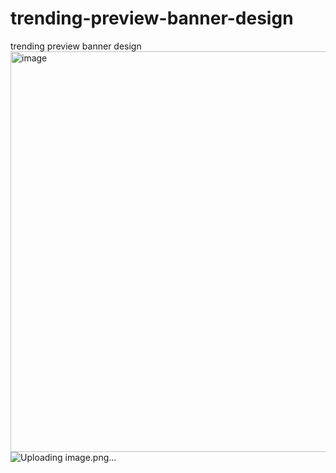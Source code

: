 # trending-preview-banner-design
trending preview banner design
<img width="1366" height="641" alt="image" src="https://github.com/user-attachments/assets/26c19cf9-0e14-42d0-b7de-765cb93da4ae" />
![Uploading image.png…]()

